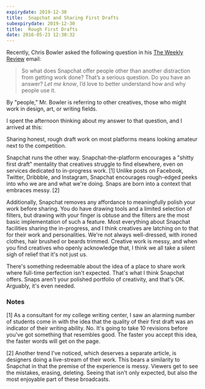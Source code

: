 ```yaml
---
expirydate: 2019-12-30
title:  Snapchat and Sharing First Drafts
subexpirydate: 2019-12-30
title:  Rough First Drafts
date: 2016-05-23 12:30:32
---
```


Recently, Chris Bowler asked the following question in his [The Weekly Review](http://chrisbowler.com/newsletter) email: 

> So what does Snapchat offer people other than another distraction from getting work done? That’s a serious question. Do you have an answer? _Let me know_, I’d love to better understand how and why people use it.  

By "people," Mr. Bowler is referring to other creatives, those who might work in design, art, or writing fields. 

I spent the afternoon thinking about my answer to that question, and I arrived at this: 

Sharing honest, rough draft work on most platforms means looking amateur next to the competition. 

Snapchat runs the other way. Snapchat-the-platform encourages a "shitty first draft" mentality that creatives struggle to find elsewhere, even on services dedicated to in-progress work. [1] Unlike posts on Facebook, Twitter, Dribbble, and Instagram, Snapchat encourages rough-edged peeks into who we are and what we're doing. Snaps are born into a context that embraces messy. [2] 

Additionally, Snapchat removes any affordance to meaningfully polish your work before sharing. You do have drawing tools and a limited selection of filters, but drawing with your finger is obtuse and the filters are the most basic implementation of such a feature. Most everything about Snapchat facilities sharing the in-progress, and I think creatives are latching on to that for their work and personalities. We're not always well-dressed, with ironed clothes, hair brushed or beards trimmed. Creative work is messy, and when you find creatives who openly acknowledge that, I think we all take a silent sigh of relief that it's not just us. 

There's something redeemable about the idea of a place to share work where full-time perfection isn't expected. That's what I think Snapchat offers. Snaps aren't your polished portfolio of creativity, and that's OK. Arguably, it's even needed.

### Notes

[1] As a consultant for my college writing center, I saw an alarming number of students come in with the idea that the quality of their first draft was an indicator of their writing ability. No. It's going to take 10 revisions before you've got something that resembles good. The faster you accept this idea, the faster words will get on the page. 

[2] Another trend I've noticed, which deserves a separate article, is designers doing a live-stream of their work. This bears a similarity to Snapchat in that the premise of the experience is messy. Viewers get to see the mistakes, erasing, deleting. Seeing that isn't only expected, but also the most enjoyable part of these broadcasts. 